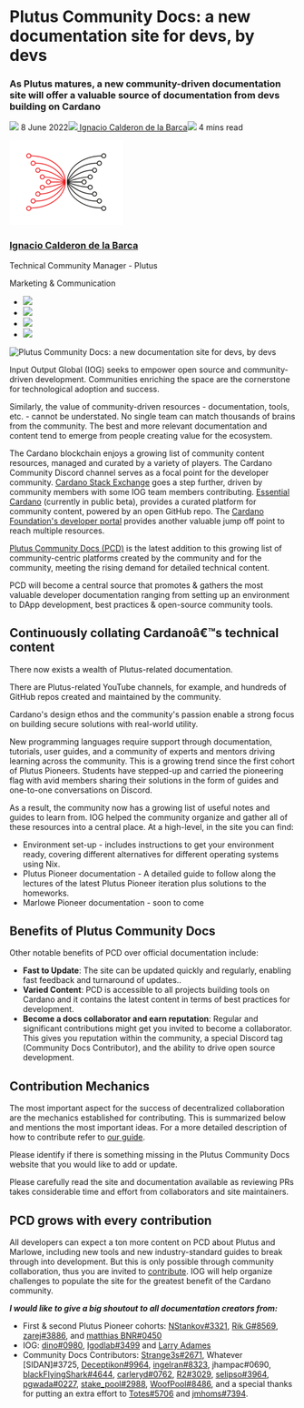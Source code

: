 # Plutus Community Docs: a new documentation site for devs, by devs
### **As Plutus matures, a new community-driven documentation site will offer a valuable source of documentation from devs building on Cardano**
![](img/2022-06-08-plutus-community-docs-a-new-documentation-site-for-devs-by-devs.002.png) 8 June 2022![](img/2022-06-08-plutus-community-docs-a-new-documentation-site-for-devs-by-devs.002.png)[ Ignacio Calderon de la Barca](tmp//en/blog/authors/gonzalo-ignacio-calderon-de-la-barca-rodo/page-1/)![](img/2022-06-08-plutus-community-docs-a-new-documentation-site-for-devs-by-devs.003.png) 4 mins read

![Ignacio Calderon de la Barca](img/2022-06-08-plutus-community-docs-a-new-documentation-site-for-devs-by-devs.004.png)[](tmp//en/blog/authors/gonzalo-ignacio-calderon-de-la-barca-rodo/page-1/)
### [**Ignacio Calderon de la Barca**](tmp//en/blog/authors/gonzalo-ignacio-calderon-de-la-barca-rodo/page-1/)
Technical Community Manager - Plutus

Marketing & Communication

- ![](img/2022-06-08-plutus-community-docs-a-new-documentation-site-for-devs-by-devs.005.png)[](mailto:ignacio.calderondelab@iohk.io "Email")
- ![](img/2022-06-08-plutus-community-docs-a-new-documentation-site-for-devs-by-devs.006.png)[](https://www.linkedin.com/in/ignacio-calderon-de-la-bar%C3%A7a-7a9199130/ "LinkedIn")
- ![](img/2022-06-08-plutus-community-docs-a-new-documentation-site-for-devs-by-devs.007.png)[](https://twitter.com/igodlab "Twitter")
- ![](img/2022-06-08-plutus-community-docs-a-new-documentation-site-for-devs-by-devs.008.png)[](https://github.com/Igodlab "GitHub")

![Plutus Community Docs: a new documentation site for devs, by devs ](img/2022-06-08-plutus-community-docs-a-new-documentation-site-for-devs-by-devs.009.png)

Input Output Global (IOG) seeks to empower open source and community-driven development. Communities enriching the space are the cornerstone for technological adoption and success. 

Similarly, the value of community-driven resources - documentation, tools, etc. - cannot be understated. No single team can match thousands of brains from the community. The best and more relevant documentation and content tend to emerge from people creating value for the ecosystem.

The Cardano blockchain enjoys a growing list of community content resources, managed and curated by a variety of players. The Cardano Community Discord channel serves as a focal point for the developer community. [Cardano Stack Exchange](https://cardano.stackexchange.com/) goes a step further, driven by community members with some IOG team members contributing. [Essential Cardano](https://www.essentialcardano.io/) (currently in public beta), provides a curated platform for community content, powered by an open GitHub repo. The [Cardano Foundation's developer portal](https://developers.cardano.org/) provides another valuable jump off point to reach multiple resources.

[Plutus Community Docs (PCD)](https://plutus-community.readthedocs.io/en/latest/) is the latest addition to this growing list of community-centric platforms created by the community and for the community, meeting the rising demand for detailed technical content.

PCD will become a central source that promotes & gathers the most valuable developer documentation ranging from setting up an environment to DApp development, best practices & open-source community tools.
## **Continuously collating Cardanoâ€™s technical content**
There now exists a wealth of Plutus-related documentation.

There are Plutus-related YouTube channels, for example, and hundreds of GitHub repos created and maintained by the community.

Cardano's design ethos and the community's passion enable a strong focus on building secure solutions with real-world utility.

New programming languages require support through documentation, tutorials, user guides, and a community of experts and mentors driving learning across the community. This is a growing trend since the first cohort of Plutus Pioneers. Students have stepped-up and carried the pioneering flag with avid members sharing their solutions in the form of guides and one-to-one conversations on Discord. 

As a result, the community now has a growing list of useful notes and guides to learn from. IOG helped the community organize and gather all of these resources into a central place. At a high-level, in the site you can find:

- Environment set-up - includes instructions to get your environment ready, covering different alternatives for different operating systems using Nix.
- Plutus Pioneer documentation - A detailed guide to follow along the lectures of the latest Plutus Pioneer iteration plus solutions to the homeworks.
- Marlowe Pioneer documentation - soon to come
## **Benefits of Plutus Community Docs**
Other notable benefits of PCD over official documentation include:

- **Fast to Update**: The site can be updated quickly and regularly, enabling fast feedback and turnaround of updates..
- **Varied Content**: PCD is accessible to all projects building tools on Cardano and it contains the latest content in terms of best practices for development. 
- **Become a docs collaborator and earn reputation**: Regular and significant contributions might get you invited to become a collaborator. This gives you reputation within the community, a special Discord tag (Community Docs Contributor), and the ability to drive open source development. 
## **Contribution Mechanics**
The most important aspect for the success of decentralized collaboration are the mechanics established for contributing. This is summarized below and mentions the most important ideas. For a more detailed description of how to contribute refer to [our guide](https://github.com/input-output-hk/plutus-community/blob/main/CONTRIBUTING.md). 

Please identify if there is something missing in the Plutus Community Docs website that you would like to add or update. 

Please carefully read the site and documentation available as reviewing PRs takes considerable time and effort from collaborators and site maintainers. 
## **PCD grows with every contribution**
All developers can expect a ton more content on PCD about Plutus and Marlowe, including new tools and new industry-standard guides to break through into development. But this is only possible through community collaboration, thus you are invited to [contribute](https://github.com/input-output-hk/plutus-community). IOG will help organize challenges to populate the site for the greatest benefit of the Cardano community.

***I would like to give a big shoutout to all documentation creators from:***

- First & second Plutus Pioneer cohorts: [NStankov#3321](https://github.com/nstankov-bg), [Rik G#8569](https://github.com/rikgirbes), [zarej#3886](https://github.com/zarej), and [matthias BNR#0450](https://github.com/mputz86)
- IOG: [dino#0980](https://github.com/dino-), [Igodlab#3499](https://github.com/Igodlab) and [Larry Adames](https://github.com/ladamesny)
- Community Docs Contributors: [Strange3s#2671](https://github.com/grzegorznowak), Whatever [SIDAN]#3725, [Deceptikon#9964](https://github.com/FELIS-CORP), [ingelran#8323](https://github.com/bbauer02), jhampac#0690, [blackFlyingShark#4644](http://github.com/thishermit/), [carleryd#0762](https://github.com/carleryd), [R2#3029](https://github.com/Roslon), [selipso#3964](https://github.com/selipso), [pgwada#0227](https://github.com/armada-alliance/armada-alliance), [stake_pool#2988](https://github.com/stake-pool), [WoofPool#8486](https://github.com/extramileit), and a special thanks for putting an extra effort to [Totes#5706](https://github.com/Totes5706) and [jmhoms#7394](https://github.com/jmhoms).
